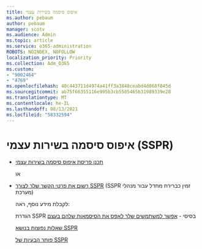 ```yaml
---
title: איפוס סיסמה בשירות עצמי
ms.author: pebaum
author: pebaum
manager: scotv
ms.audience: Admin
ms.topic: article
ms.service: o365-administration
ROBOTS: NOINDEX, NOFOLLOW
localization_priority: Priority
ms.collection: Adm_O365
ms.custom:
- "9002464"
- "4769"
ms.openlocfilehash: 40c443711d4974a41ff3a3848ceabd4d068f845d
ms.sourcegitcommit: ab75f66355116e995b3cb5505465b31989339e28
ms.translationtype: MT
ms.contentlocale: he-IL
ms.lasthandoff: 08/13/2021
ms.locfileid: "58332594"
---
```

# <a name="self-service-password-reset-sspr"></a>איפוס סיסמה בשירות עצמי (SSPR)

- [תכנן פריסת איפוס סיסמה בשירות עצמי](https://go.microsoft.com/fwlink/?linkid=2142944)  

    או
- [רשום את פרטי הקשר שלך לצורך SSPR](https://mysignins.microsoft.com/security-info) ‏(SSPR זמין כברירת מחדל עבור מנהלי מערכת)

    לקבלת מידע נוסף, ראה:

    הגדרת SSPR בסיסי - [אפשר למשתמשים שלך לאפס את הסיסמאות שלהם בעצם](https://docs.microsoft.com/microsoft-365/admin/add-users/let-users-reset-passwords)

    [שאלות נפוצות בנושא SSPR](https://docs.microsoft.com/azure/active-directory/authentication/active-directory-passwords-faq)

    [פותר הבעיות של SSPR](https://docs.microsoft.com/azure/active-directory/authentication/active-directory-passwords-troubleshoot)
